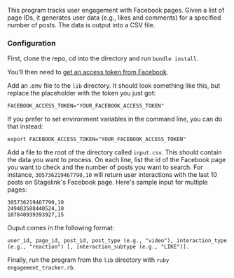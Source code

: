 This program tracks user engagement with Facebook pages. Given a list of page IDs, it generates user data (e.g., likes and comments) for a specified number of posts. The data is output into a CSV file.

### Configuration

First, clone the repo, cd into the directory and run `bundle install`.

You'll then need to [get an access token from Facebook](https://developers.facebook.com/docs/facebook-login/access-tokens/).

Add an .env file to the `lib` directory. It should look something like this, but replace the placeholder with the token you just got:

```
FACEBOOK_ACCESS_TOKEN="YOUR_FACEBOOK_ACCESS_TOKEN"
```
If you prefer to set environment variables in the command line, you can do that instead:

```
export FACEBOOK_ACCESS_TOKEN="YOUR_FACEBOOK_ACCESS_TOKEN"
```

Add a file to the root of the directory called `input.csv`. This should contain the data you want to process. On each line, list the id of the Facebook page you want to check and the number of posts you want to search. For instance, `305736219467790,10` will return user interactions with the last 10 posts on Stagelink's Facebook page. Here's sample input for multiple pages:

```
305736219467790,10
249403588440524,10
107840939393927,15
```

Ouput comes in the following format:

```
user_id, page_id, post_id, post_type (e.g., "video"), interaction_type (e.g., "reaction") [, interaction_subtype (e.g., "LIKE")].
```

Finally, run the program from the `lib` directory with `ruby engagement_tracker.rb`.
